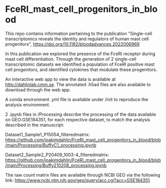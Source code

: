 # FceRI_mast_cell_progenitors_in_blood

This repo contains information pertaining to the publication "Single-cell transcriptomics reveals the identity and regulators of human mast cell progenitors", https://doi.org/10.1182/bloodadvances.2022006969

In this publication we explored the presence of the FceRI receptor during mast cell differentiation. Through the generation of 2 single-cell transcriptomic datasets we identified a population of FceRI positive mast cell progenitors, and identified cytokines that modulate these progenitors.

An interactive web app to view the data is available at http://dahlinlab.cmm.se. The annotated .h5ad files are also available to download through the web app.

A conda environment .yml file is available under /init to reproduce the analysis environment.

2 .ipynb files in /Processing describe the processing of the data available on GEO:GSE184351, for each respective dataset, to match the analysis described in the manuscript:

Dataset1_Sample1_P15054_filteredmatrix: https://github.com/joakimdahlin/FceRI_mast_cell_progenitors_in_blood/blob/main/Processing/BuffyC1_processing.ipynb

Dataset2_Sample2_P20409_1003-4_filteredmatrix: https://github.com/joakimdahlin/FceRI_mast_cell_progenitors_in_blood/blob/main/Processing/Buffy210208_processing.ipynb

The raw count matrix files are available through NCBI GEO via the following link: https://www.ncbi.nlm.nih.gov/geo/query/acc.cgi?acc=GSE184351.
